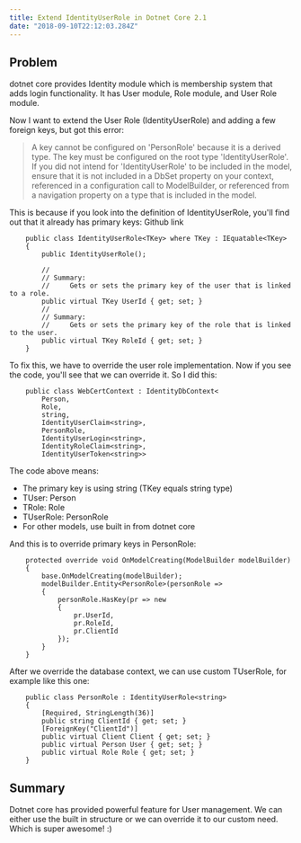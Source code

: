 ```yaml
---
title: Extend IdentityUserRole in Dotnet Core 2.1
date: "2018-09-10T22:12:03.284Z"
---
```



## Problem

dotnet core provides Identity module which is membership system that adds login functionality. It has User module, Role module, and User Role module.

Now I want to extend the User Role (IdentityUserRole) and adding a few foreign keys, but got this error:

>    A key cannot be configured on 'PersonRole' because it is a derived type. The key must be configured on the root type 'IdentityUserRole'. If you did not intend for 'IdentityUserRole' to be included in the model, ensure that it is not included in a DbSet property on your context, referenced in a configuration call to ModelBuilder, or referenced from a navigation property on a type that is included in the model.

This is because if you look into the definition of IdentityUserRole, you'll find out that it already has primary keys: Github link

```
    public class IdentityUserRole<TKey> where TKey : IEquatable<TKey>
    {
        public IdentityUserRole();

        //
        // Summary:
        //     Gets or sets the primary key of the user that is linked to a role.
        public virtual TKey UserId { get; set; }
        //
        // Summary:
        //     Gets or sets the primary key of the role that is linked to the user.
        public virtual TKey RoleId { get; set; }
    }
```

To fix this, we have to override the user role implementation. Now if you see the code, you'll see that we can override it. So I did this:

```
    public class WebCertContext : IdentityDbContext<
        Person,
        Role,
        string,
        IdentityUserClaim<string>,
        PersonRole,
        IdentityUserLogin<string>,
        IdentityRoleClaim<string>,
        IdentityUserToken<string>>
```

The code above means:

- The primary key is using string (TKey equals string type)
- TUser: Person
- TRole: Role
- TUserRole: PersonRole
- For other models, use built in from dotnet core

And this is to override primary keys in PersonRole:

```
    protected override void OnModelCreating(ModelBuilder modelBuilder)
    {
        base.OnModelCreating(modelBuilder);
        modelBuilder.Entity<PersonRole>(personRole =>
        {
            personRole.HasKey(pr => new
            {
                pr.UserId,
                pr.RoleId,
                pr.ClientId
            });
        }
    }
```

After we override the database context, we can use custom TUserRole, for example like this one:

```
    public class PersonRole : IdentityUserRole<string>
    {
        [Required, StringLength(36)]
        public string ClientId { get; set; }
        [ForeignKey("ClientId")]
        public virtual Client Client { get; set; }
        public virtual Person User { get; set; }
        public virtual Role Role { get; set; }
    }
```

## Summary

Dotnet core has provided powerful feature for User management. We can either use the built in structure or we can override it to our custom need. Which is super awesome! :)


